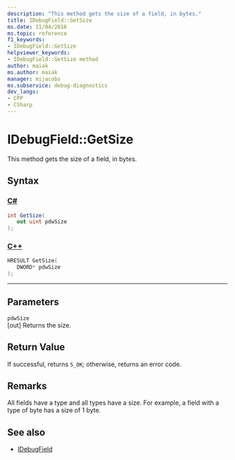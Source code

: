 ```yaml
---
description: "This method gets the size of a field, in bytes."
title: IDebugField::GetSize
ms.date: 11/04/2016
ms.topic: reference
f1_keywords:
- IDebugField::GetSize
helpviewer_keywords:
- IDebugField::GetSize method
author: maiak
ms.author: maiak
manager: mijacobs
ms.subservice: debug-diagnostics
dev_langs:
- CPP
- CSharp
---
```

# IDebugField::GetSize

This method gets the size of a field, in bytes.

## Syntax

### [C#](#tab/csharp)
```csharp
int GetSize(
   out uint pdwSize
);
```
### [C++](#tab/cpp)
```cpp
HRESULT GetSize( 
   DWORD* pdwSize
);
```
---

## Parameters
`pdwSize`\
[out] Returns the size.

## Return Value
 If successful, returns `S_OK`; otherwise, returns an error code.

## Remarks
 All fields have a type and all types have a size. For example, a field with a type of byte has a size of 1 byte.

## See also
- [IDebugField](../../../extensibility/debugger/reference/idebugfield.md)
